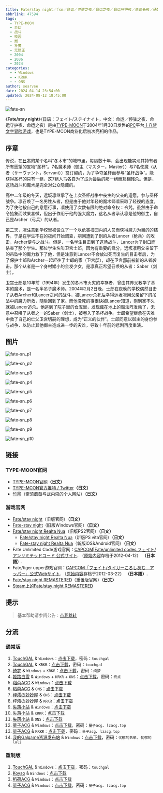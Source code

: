 ```yaml
---
title: Fate/stay night／fsn／命运／停驻之夜／命运之夜／命运守护夜／命运长夜／通常 HD 高清 重置 重制 REMASTERED
abbrlink: 47594
tags:
  - TYPE-MOON
  - 奇幻
  - 战斗
  - 校园
  - 燃
  - 补魔
  - 无修正
  - 2004
  - 2006
  - 2024
categories:
  - - Windows
  - - KRKR
  - - ONS
author: searvee
date: 2024-04-14 23:54:00
updated: 2024-08-12 18:45:00
---
```


![fate-sn](https://unpkg.com/galgame/img/fate-sn.webp)

《**Fate/stay night**》（日语：フェイト/ステイナイト，中文：命运／停驻之夜、命运守护夜、命运之夜）是由[TYPE-MOON](https://zh.wikipedia.org/wiki/TYPE-MOON)于2004年1月30日发售的[PC](https://zh.wikipedia.org/wiki/个人电脑)平台[十八禁](https://zh.wikipedia.org/wiki/十八禁遊戲)[文字冒险游戏](https://zh.wikipedia.org/wiki/文字冒險遊戲)，也是TYPE-MOON商业化后初次亮相的作品。

<!-- more -->

## 序章

传说，在[日本](https://zh.wikipedia.org/wiki/日本)的某个名叫“冬木市”的城市里，每隔数十年，会出现能实现其持有者所有愿望的宝物“圣杯”。7名魔术师（御主（マスター，Master））与7名使魔（从者（サーヴァント，Servant））签订契约，为了争夺圣杯而参与“圣杯战争”。能获得圣杯的只有一组，这7组人马各自为了成为最后的那一组而互相残杀。但是，这场战斗和魔术是完全对公众隐藏的。

高中二年级的冬天，远坂凛继承了在上次圣杯战争中丧生的父亲的遗愿，参与圣杯战争。凛召唤了一名男性从者，但是由于他对年轻的魔术师凛采取了轻视的态度。为了使他按自己的意愿行事，凛使用了次数有限的绝对命令权：令咒。虽然由于命令抽象而效果甚微，但出于作用于他的强大魔力，这名从者承认凛是他的御主，自己是Archer（弓兵）的从者。

第二天，凛注意到学校里被设立了一个以危害校园内的人员而获得魔力为目的的结界，于是在学生不在的夜间开始调查，期间遭到了别的从者Lancer（枪兵）的攻击，Archer便与之战斗。但是，一名学生目击到了这场战斗，Lancer为了封口而杀害了那个学生。那位学生名叫卫宫士郎，因为有重要的缘分，远坂凛用父亲留下的吊坠中的魔力救下了他，但是注意到Lancer不会放过死而复生的目击者后，为了保护士郎和Archer一起赶往了士郎的家（卫宫邸），却在卫宫邸前被新的从者袭击。那个从者是一个身材矮小的金发少女，是凛真正希望召唤的从者：Saber（剑士）。

卫宫士郎是10年前（1994年）发生的冬木市火灾的幸存者，曾由其养父教学了基本的魔术，是一名半吊子魔术师。2004年2月2日晚，士郎在夜晚的学校偶然目击了从者Archer和Lancer之间的战斗，被Lancer杀死后幸得远坂凛用父亲留下的吊坠中的魔力所救，随后回到了家。而他没死的事很快被Lancer知道，刚到家不久就被Lancer追杀。他逃到了院子里的仓库里，发现藏在地上的魔法阵发动了，无意中召唤了从者之一的Saber（剑士），被卷入了圣杯战争。士郎希望继承在灾难中救了自己的亡父卫宫切嗣的理想，成为“正义的伙伴”。士郎同意以御主的身份参与战争，以防止其他御主造成进一步的灾难，导致十年前的悲剧再度重演。

## 图片

![fate-sn_p1](https://unpkg.com/galgame/img/fate-sn_p1.webp)

![fate-sn_p2](https://unpkg.com/galgame/img/fate-sn_p2.webp)

![fate-sn_p3](https://unpkg.com/galgame/img/fate-sn_p3.webp)

![fate-sn_p4](https://unpkg.com/galgame/img/fate-sn_p4.webp)

![fate-sn_p5](https://unpkg.com/galgame/img/fate-sn_p5.webp)

![fate-sn_p6](https://unpkg.com/galgame/img/fate-sn_p6.webp)

![fate-sn_p7](https://unpkg.com/galgame/img/fate-sn_p7.webp)

![fate-sn_p8](https://unpkg.com/galgame/img/fate-sn_p8.webp)

![fate-sn_p9](https://unpkg.com/galgame/img/fate-sn_p9.webp)

![fate-sn_p10](https://unpkg.com/galgame/img/fate-sn_p10.webp)

## 链接

### TYPE-MOON官网

- [TYPE-MOON官网](http://typemoon.com/)**（日文）**
- [TYPE-MOON官方推特 / Twitter](https://twitter.com/TMitterOfficial)**（日文）**
- [竹帚](http://www.remus.dti.ne.jp/~takeucto/)（奈须蘑菇与武内崇的个人网站）**（日文）**

### 游戏官网

- [Fate/stay night](http://www.typemoon.com/products/fate/index.html)（旧版官网）**（日文）**
- [Fate-stay night](http://www.typemoon.com/products/fate_dl/)（旧版Windows官网）**（日文）**
- [Fate/stay night Realta Nua](http://www.ps2-fate.com/)（旧版PS2官网）**（日文）**
  - [Fate/stay night Realta Nua](https://www.kadokawa.co.jp/game/fatevita/)（新版PS vita官网）**（日文）**
  - [Fate-stay night Realta Nua](https://www.fate-sn.jp/)（新版iOS&Android官网）**（日文）**
- Fate Unlimited Code游戏官网：[CAPCOM|Fate/unlimited codes フェイト/アンリミテッドコード 公式サイト](https://web.archive.org/web/20120412161320/http://www.capcom.co.jp:80/fate_uc/). （[原始内容](https://www.capcom.co.jp/fate_uc/)存档于2012-04-12） **（日本語）**.
- Fate/tiger upper游戏官网：[CAPCOM「フェイト/タイガーころしあむ　アッパー」公式Webサイト](https://web.archive.org/web/20120322010318/http://www.capcom.co.jp:80/fate_tiger_upper/). （[原始内容](https://www.capcom.co.jp/fate_tiger_upper/)存档于2012-03-22） **（日本語）**.
- [Fate/stay night REMASTERED](https://typemoon.com/products/f-sn/)（重置版官网）**（日文）**
- [Steam上的Fate/stay night REMASTERED](https://store.steampowered.com/app/2396980/Fatestay_night_REMASTERED/)

## 提示

> 基本帮助请参阅公告：[点我跳转](/p/announcement/)

## 分流

### 通常版

1. [TouchGAL](https://touchgal.net/) & `Windows`：[点击下载](https://pan.touchgal.net/s/nDpUY)，密码：`touchgal`
2. [TouchGAL](https://touchgal.net/) & `KRKR`：[点击下载](https://pan.touchgal.net/s/YE6ta)，密码：`touchgal`
3. [绮梦](https://acgs.one/) & `Windows` + `KRKR`：[点击下载](https://acgs.one/game/293.html)，密码：`绮梦`
4. [姬路白雪](https://pan.jlbx.xyz/) & `Windows` + `KRKR` + `ONS`：[点击下载](https://pan.jlbx.xyz/?s=fate%20stay)，密码：`终点`
5. [稻荷ACG](https://amoebi.com/) & `Windows`：[点击下载](https://sakustar.com/art/356)
6. [稻荷ACG](https://amoebi.com/) & `ONS`：[点击下载](https://sakustar.com/art/622)
7. [梓澪の妙妙屋](https://zi0.cc/) & `ONS`：[点击下载](https://zi0.cc/d/%60%E3%80%90%E5%BD%92%20%E6%A1%A3%E3%80%91/%E3%80%90ONS%E5%90%88%E9%9B%86%E3%80%91/%5BTYPE-MOON%5DFate%20stay%20night.7z?sign=9NizBy5m_bbbVphYIsz7VQgY2DhtsTENNrdTUxeowVk=:0)
8. [梓澪の妙妙屋](https://zi0.cc/) & `KRKR`：[点击下载](https://zi0.cc/%60%E3%80%90%E5%BD%92%20%E6%A1%A3%E3%80%91/%E3%80%90KRKR%E5%90%88%E9%9B%86%E3%80%91/1/Fate%20Stay%20Night.exe?from=search)
9. [失落小站](https://www.shinnku.com/) & `Windows`：[点击下载](https://www.shinnku.com/api/download/0/win/Fate%20Stay%20Night.7z)
10. [失落小站](https://www.shinnku.com/) & `KRKR`：[点击下载](https://www.shinnku.com/api/download/0/krkr/fate%20stay%20night.7z)
11. [失落小站](https://www.shinnku.com/) & `ONS`：[点击下载](https://www.shinnku.com/api/download/0/ons/fate%20stay%20night.zip)
12. [量子ACG](https://lzacg.org/) & `Windows`：[点击下载](https://lzacg.org/4601)，密码：`量子acg`、`lzacg.top`
13. [量子ACG](https://lzacg.org/) & `KRKR`：[点击下载](https://lzacg.org/2206)，密码：`量子acg`、`lzacg.top`
14. [我的Galgame资源发布站](https://www.ttloli.com/) & `Windows`：[点击下载](https://www.ttloli.com/fatestay-night.html)，密码：`忧郁的弟弟`、`忧郁的loli`

### 重制版

1. [TouchGAL](https://touchgal.net/) & `Windows`：[点击下载](https://pan.touchgal.net/s/ZZ89Sa)，密码：`touchgal`
2. [Koyso](https://koyso.com/) & `Windows`：[点击下载](https://koyso.com/game/992)
3. [稻荷ACG](https://amoebi.com/) & `Windows`：[点击下载](https://sakustar.com/art/356)
4. [量子ACG](https://lzacg.org/) & `Windows`：[点击下载](https://lzacg.org/7941)，密码：`量子acg`、`lzacg.top`
